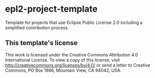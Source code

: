 # epl2-project-template
Template for projects that use Eclipse Public License 2.0 including a simplified contribution process.

## This template's license
This work is licensed under the Creative Commons Attribution 4.0 International License. To view a copy of this license, visit http://creativecommons.org/licenses/by/4.0/ or send a letter to Creative Commons, PO Box 1866, Mountain View, CA 94042, USA.
